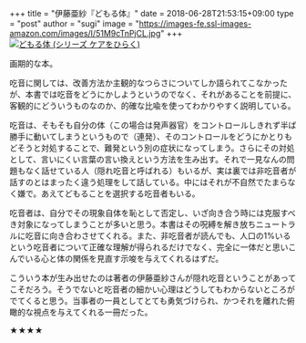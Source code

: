 +++
title = "伊藤亜紗『どもる体』"
date = 2018-06-28T21:53:15+09:00
type = "post"
author = "sugi"
image = "https://images-fe.ssl-images-amazon.com/images/I/51M9cTnPjCL.jpg"
+++
<a href="http://www.amazon.co.jp/exec/obidos/ASIN/426003636X/chezsugi-22/ref=nosim/" name="amazletlink" target="_blank"><img src="https://images-fe.ssl-images-amazon.com/images/I/51M9cTnPjCL.jpg" alt="どもる体 (シリーズ ケアをひらく)" class="alignleft" /></a>

画期的な本。

吃音に関しては、改善方法か主観的なつらさについてしか語られてこなかったが、本書では吃音をどうにかしようというのでなく、それがあることを前提に、客観的にどういうものなのか、的確な比喩を使ってわかりやすく説明している。

吃音は、そもそも自分の体（この場合は発声器官）をコントロールしきれず半ば勝手に動いてしまうというもので（連発）、そのコントロールをどうにかとりもどそうと対処することで、難発という別の症状になってしまう。さらにその対処として、言いにくい言葉の言い換えという方法を生み出す。それで一見なんの問題もなく話せている人（隠れ吃音と呼ばれる）もいるが、実は裏では非吃音者が話すのとはまったく違う処理をして話している。中にはそれが不自然でたまらなく嫌で。あえてどもることを選択する吃音者もいる。

吃音者は、自分でその現象自体を恥として否定し、いざ向き合う時には克服すべき対象になってしまうことが多いと思う。本書はその呪縛を解き放ちニュートラルに吃音に向き合わさせてくれる。また、非吃音者が読んでも、人口の1%いるという吃音者について正確な理解が得られるだけでなく、完全に一体だと思いこんでいる心と体の関係を見直す示唆を与えてくれるはずだ。

こういう本が生み出せたのは著者の伊藤亜紗さんが隠れ吃音ということがあってこそだろう。そうでないと吃音者の細かい心理はどうしてもわからないところがでてくると思う。当事者の一員としてとても勇気づけられ、かつそれを離れた俯瞰的な視点を与えてくれる一冊だった。

★★★★